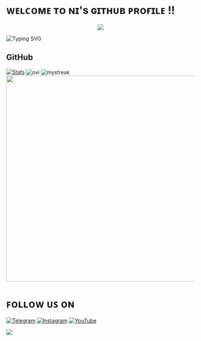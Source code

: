 # ᴡᴇʟᴄᴏᴍᴇ ᴛᴏ ɴɪ's ɢɪᴛʜᴜʙ ᴘʀᴏғɪʟᴇ !!
<p align="center">
<img src="https://envs.sh/7Fa.jpeg">
</p>

![Typing SVG](https://readme-typing-svg.herokuapp.com/?color=02B9BFFF&lines=𝚆𝚑𝚊𝚝'𝚜+𝚞𝚙+!+𝙼𝚢+𝚗𝚊𝚖𝚎+𝚒𝚜+𝙽𝚒𝚜𝚑𝚊𝚗𝚝;𝙷𝚎𝚛𝚎+,+𝚈𝚘𝚞+𝙶𝚎𝚝+𝚂𝚘𝚞𝚛𝚌𝚎+𝙲𝚘𝚍𝚎;𝙾𝚏+𝙼𝚊𝚗𝚢+𝙿𝚘𝚠𝚎𝚛𝚏𝚞𝚕+𝙱𝚘𝚝𝚜;𝙿𝚘𝚠𝚎𝚛𝚎𝚍+𝙱𝚢+𝙽𝙸𝚇𝙱𝙾𝚃𝚉;𝚃𝚑𝚊𝚗𝚔𝚜+𝙵𝚘𝚛+𝚅𝚒𝚜𝚒𝚝𝚒𝚗𝚐+𝙷𝚎𝚛𝚎+!!;)
</p>

## GitHub 

[![Stats](https://github-readme-stats.vercel.app/api?username=NIXBOTZ&hide=prs&count_public=true&show_icons=true&theme=algolia)](https://github.com/NIXBOTZ)
<img align="center" src="https://github-readme-stats.vercel.app/api/top-langs?username=NIXBOTZ&show_icons=true&locale=en&layout=compact&theme=chartreuse-dark" alt="ovi"/>
<img align="center" src="https://github-readme-streak-stats.herokuapp.com/?user=NIXBOTZ&theme=chartreuse-dark" alt="mystreak"/>
<a href="https://github.com/NIXBOTZ"><img width=550 src="https://github-profile-trophy.vercel.app/?username=NIXBOTZ&theme=dracula&no-frame=true&title=Followers,Stars,Commit,Repository,Issues"/></a>


# ꜰᴏʟʟᴏᴡ ᴜꜱ ᴏɴ
<p align="left">
<a href="https://telegram.me/NIXBOTZ"><img alt="Telegram" src="https://img.shields.io/badge/𝙽𝙸𝚇𝙱𝙾𝚃𝚉™-2CA5E0?style=for-the-badge&logo=telegram&logoColor=white"/></a>
<a href="https://telegram.me/NIXBOTZ"><img alt="Instagram" src="https://img.shields.io/badge/𝙽𝙸𝚇𝙱𝙾𝚃𝚉™-%23E4405F?style=for-the-badge&logo=Instagram&logoColor=white"/></a>
<a href="https://youtube.com/NIXBOTZ"><img alt="YouTube" src="https://img.shields.io/badge/𝙽𝙸𝚇𝙱𝙾𝚃𝚉™-%23FF0000?style=for-the-badge&logo=YouTube&logoColor=white"/></a></p>



<img src="https://user-images.githubusercontent.com/73097560/115834477-dbab4500-a447-11eb-908a-139a6edaec5c.gif">

</div>
